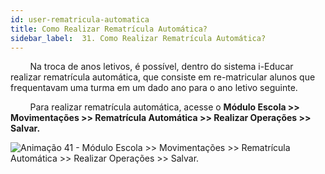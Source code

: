 ```yaml
---
id: user-rematricula-automatica
title: Como Realizar Rematrícula Automática?
sidebar_label:  31. Como Realizar Rematrícula Automática?
---
```


<div class="justificado">

&nbsp;&nbsp;&nbsp;&nbsp;&nbsp;&nbsp;&nbsp; Na troca de anos letivos, é possível, dentro do sistema i-Educar realizar rematrícula automática, que consiste em re-matricular alunos que frequentavam uma turma em um dado ano para o ano letivo seguinte.

&nbsp;&nbsp;&nbsp;&nbsp;&nbsp;&nbsp;&nbsp; Para realizar rematrícula automática, acesse o **Módulo Escola >> Movimentações >> Rematrícula Automática >> Realizar Operações >> Salvar.**


![Animação 41 - Módulo Escola >> Movimentações >> Rematrícula Automática >> Realizar Operações >> Salvar.](../img/user-docs/rematricula_automatica.gif)

</div>